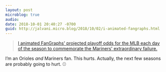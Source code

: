 ```yaml
---
layout: post
microblog: true
audio: 
date: 2018-10-01 20:40:27 -0700
guid: http://jalvani.micro.blog/2018/10/02/i-animated-fangraphs.html
---
```

> [I animated FanGraphs' projected playoff odds for the MLB each day of the season to commemorate the Mariners' extraordinary failure.](https://www.reddit.com/r/baseball/comments/9kfdkh/watch_your_teams_playoff_odds_in_real_time_i/)

I’m an Orioles *and* Mariners fan. This hurts. Actually, the next few seasons are probably going to hurt. ⚾️
